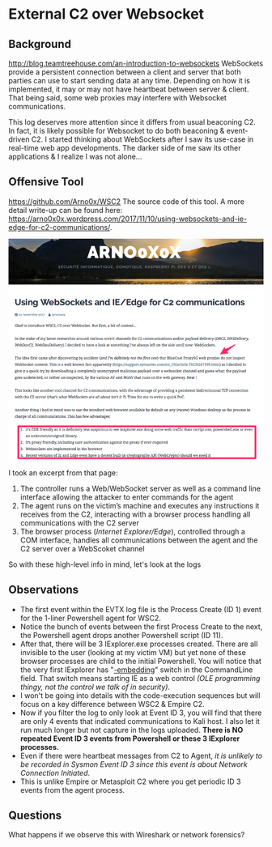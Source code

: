 # External C2 over Websocket

## Background

http://blog.teamtreehouse.com/an-introduction-to-websockets WebSockets provide a persistent connection between a client and server that both parties can use to start sending data at any time. Depending on how it is implemented, it may or may not have heartbeat between server & client. That being said, some web proxies may interfere with Websocket communications. 

This log deserves more attention since it differs from usual beaconing C2. In fact, it is likely possible for Websocket to do both beaconing & event-driven C2. I started thinking about WebSockets after I saw its use-case in real-time web app developments. The darker side of me saw its other applications & I realize I was not alone...

## Offensive Tool

https://github.com/Arno0x/WSC2 The source code of this tool. A more detail write-up can be found here: https://arno0x0x.wordpress.com/2017/11/10/using-websockets-and-ie-edge-for-c2-communications/. 

![](background.png)

I took an excerpt from that page:

1. The controller runs a Web/WebSocket server as well as a command line interface allowing the attacker to enter commands for the agent
2. The agent runs on the victim’s machine and executes any instructions it receives from the C2, interacting with a browser process handling all communications with the C2 server
3. The browser process (*Internet Explorer/Edge*), controlled through a COM interface, handles all communications between the agent and the C2 server over a WebScoket channel

So with these high-level info in mind, let's look at the logs

## Observations

* The first event within the EVTX log file is the Process Create (ID 1) event for the 1-liner Powershell agent for WSC2.
* Notice the bunch of events between the first Process Create to the next, the Powershell agent drops another Powershell script (ID 11).
* After that, there will be 3 IExplorer.exe processes created. There are all invisible to the user (looking at my victim VM) but yet none of these browser processes are child to the initial Powershell. You will notice that the very first IExplorer has "[-embedding](https://docs.microsoft.com/en-us/previous-versions/windows/internet-explorer/ie-developer/general-info/hh826025(v=vs.85))" switch in the CommandLine field. That switch means starting IE as a web control *(OLE programming thingy, not the control we talk of in security)*. 
* I won't be going into details with the code-execution sequences but will focus on a key difference between WSC2 & Empire C2.
* Now if you filter the log to only look at Event ID 3, you will find that there are only 4 events that indicated communications to Kali host. I also let it run much longer but not capture in the logs uploaded. **There is NO repeated Event ID 3 events from Powershell or these 3 IExplorer processes.** 
* Even if there were heartbeat messages from C2 to Agent, *it is unlikely to be recorded in Sysmon Event ID 3 since this event is about Network Connection Initiated*.
* This is unlike Empire or Metasploit C2 where you get periodic ID 3 events from the agent process.

## Questions

What happens if we observe this with Wireshark or network forensics?